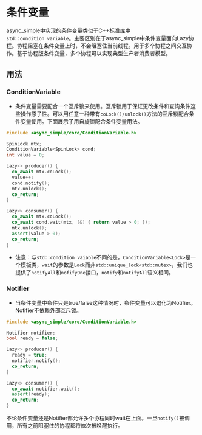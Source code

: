 # 条件变量

async\_simple中实现的条件变量类似于C++标准库中`std::condition_variable`。主要区别在于async_simple中条件变量面向Lazy协程。协程阻塞在条件变量上时，不会阻塞住当前线程。用于多个协程之间交互协作。基于协程版条件变量，多个协程可以实现典型生产者消费者模型。

## 用法

### ConditionVariable

- 条件变量需要配合一个互斥锁来使用。互斥锁用于保证更改条件和查询条件这些操作原子性。可以用任意一种带有`coLock()/unlock()`方法的互斥锁配合条件变量使用。下面展示了用自旋锁配合条件变量用法。

```c++
#include <async_simple/coro/ConditionVariable.h>

SpinLock mtx;
ConditionVariable<SpinLock> cond;
int value = 0;

Lazy<> producer() {
  co_await mtx.coLock();
  value++;
  cond.notify();
  mtx.unlock();
  co_return;
}

Lazy<> consumer() {
  co_await mtx.coLock();
  co_await cond.wait(mtx, [&] { return value > 0; });
  mtx.unlock();
  assert(value > 0);
  co_return;
}
```

- 注意：与`std::condition_vaiable`不同的是，`ConditionVariable<Lock>`是一个模板类，`wait`的参数是`Lock`而非`std::unique_lock<std::mutex>`，我们也提供了`notifyAll`和`nofifyOne`接口，`notify`和`notifyAll`语义相同。

### Notifier
- 当条件变量中条件只是true/false这种情况时，条件变量可以退化为Notifier。Notifier不依赖外部互斥锁。

```c++
#include <async_simple/coro/ConditionVariable.h>

Notifier notifier;
bool ready = false;

Lazy<> producer() {
  ready = true;
  notifier.notify();
  co_return;
}

Lazy<> consumer() {
  co_await notifier.wait();
  assert(ready);
  co_return;
}
```

不论条件变量还是Notifier都允许多个协程同时wait在上面。一旦`notify()`被调用，所有之前阻塞住的协程都将依次被唤醒执行。
